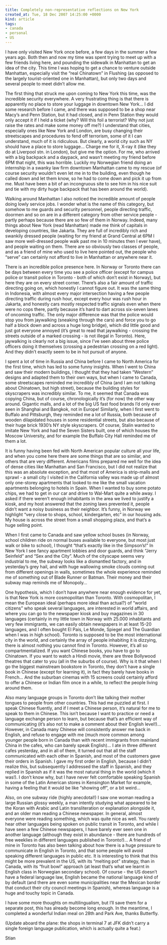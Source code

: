 ```yaml
---
title: Completely non-representative reflections on New York
created_at: Tue, 18 Dec 2007 14:25:00 +0000
kind: article
tags:
- canada
- personal
- US
---
```


I have only visited New York once before, a few days in the summer a few
years ago. Both then and now my time was spent trying to meet up with a
few friends living here, and pounding the sidewalk in Manhattan to get
an idea of the city. This time I was hoping to get a chance to venture
outside Manhattan, especially visit the “real Chinatown” in Flushing (as
opposed to the largely tourist-oriented one in Manhattan), but only two
days and several people to meet didn’t allow me.

The first thing that struck me upon coming to New York this time, was
the incredible security everywhere. A very frustrating thing is that
there is apparently no place to store your luggage in downtown New York…
I did some research before I came, and there was supposed to be a shop
near Macy’s and Penn Station, but it had closed, and in Penn Station
they would only accept it if I held a ticket (why? Will this foil a
terrorist? Why not just raise the rates and make some money off me?) I
understand that cities, especially ones like New York and London, are
busy changing their streetscapes and procedures to fend off terrorism,
some of it I can understand, much of it is ridiculous. But clearly, a
world city such as NY should have a place to store luggage… Charge me
for it, X-ray it (like they do at Liverpool stn. in London), but give me
the option. For me, who arrived with a big backpack and a daypack, and
wasn’t meeting my friend before 6PM that night, this was horrible.
Luckily my Norwegian friend doing an internship in a swanky law firm
downtown Manhattan came to my rescue (of course security wouldn’t even
let me in to the building, even though he called down and let them know,
so he had to come down and pick it up from me. Must have been a bit of
an incongruous site to see him in his nice suit and tie with my dirty
huge backpack that has been around the world).

Walking around Manhattan I also noticed the incredible amount of people
doing lowly service jobs. I wonder what is the name of this category,
but somehow to me guards and security personnel, people directing
traffic, doormen and so on are in a different category from other
service people - partly perhaps because there are so few of them in
Norway. Indeed, many things about New York (read Manhattan) made me
think of capitals in developing countries, like Jakarta. They are full
of incredibly rich and swankily dressed people (waiting for my friend at
Grand Central at 6PM I saw more well-dressed people walk past me in 10
minutes then I ever have), and people waiting on them. There are so
obviously two classes of people, and as a friend of mine who used to
live here pointed out, the people who “serve” can certainly not afford
to live in Manhattan or anywhere near it.

There is an incredible police presence here. In Norway or Toronto there
can be days between every time you see a police officer (except for
campus police or transit police in Toronto - both of which don’t exist
in Norway), but here they are on every street corner. There’s also a
fair amount of traffic directing going on, which honestly I cannot
figure out. It was the same thing in Indonesia, with almost every major
intersection having a few people directing traffic during rush hour,
except every hour was rush hour in Jakarta, and honestly cars mostly
respected traffic signals even when there were no cops there, partly
because it’s hard to dart across six-seven lanes of oncoming traffic.
The only major difference was that the police would stop you from
jaywalking (sneaking through the cars) and force you to go half a block
down and across a huge long bridge), which did little good and just got
everyone annoyed (it’s great to read that jaywalking - crossing the
streets outside of a marked crossing - is not illegal in Toronto). Here,
jaywalking is clearly not a big issue, since I’ve seen about three
police officers doing it themselves (crossing a pedestrian crossing on a
red light). And they didn’t exactly seem to be in hot pursuit of anyone.

I spent a lot of time in Russia and China before I came to North America
for the first time, which has led to some funny insights. When I went to
China and saw their modern buildings, I thought that they had taken
“Western” designs and adapted them to their own ways, but when I came to
Canada, some streetscapes reminded me incredibly of China (and I am not
talking about Chinatown, but high street), because the building styles
for skyscrapers was incredibly similar. To me, it seemed that Canada was
copying China, but of course, chronologically it’s (for now) the other
way around. Gigantic malls, and a lot of the big US fast food brands I’d
only ever seen in Shanghai and Bangkok, not in Europe! Similarly, when I
first went to Buffalo and Pittsburgh, they reminded me a lot of Russia,
both because of wooden dilapidated houses in some residential streets,
but also because of their huge brick 1930’s NY style skyscrapers. Of
course, Stalin wanted to imitate New York and had the Seven Sisters
built, one of which houses the Moscow University, and for example the
Buffalo City Hall reminded me of them a lot.

It is funny having been fed with North American popular culture all your
life, and when you come here there are some things that are so similar,
and others that are very different. Americans films prepared me well for
the idea of dense cities like Manhattan and San Francisco, but I did not
realize that this was an absolute exception, and that most of America is
strip-malls and sprawl - a small city I visited in the California valley
was made up of almost only one-storey apartments that looked to me like
the small vacation apartments belonging to hotels in Spain. When I
wanted to buy some potato chips, we had to get in our car and drive to
Wal-Mart quite a while away. I asked if there weren’t enough inhabitants
in the area we lived to justify a kiosk, and my host answered that the
zoning laws prevented it, people didn’t want a noisy business as their
neighbor. It’s funny, in Norway we highlight “very close to shops,
school, kindergarten, etc” in our housing ads. My house is across the
street from a small shopping plaza, and that’s a huge selling point.

When I first came to Canada and saw yellow school buses (in Norway,
school children ride on normal buses available to everyone, but most
just walk or bike to school), I thought “that’s exactly like in the
Simpson’s!” In New York I see fancy apartment lobbies and door guards,
and think “Jerry Seinfeld” and “Sex and the City”. Much of the cityscape
seems very industrial to me, the subway looks like a dismantled factory,
and in yesterday’s grey hail, and with huge wallowing smoke clouds
coming out from different openings in walls, sometimes the whole
experience reminded me of something out of Blade Runner or Batman. Their
money and their subway map reminds me of Monopoly…

One hypothesis, which I don’t have anywhere near enough evidence for
yet, is that New York is more cosmopolitan than Toronto. With
cosmopolitan, I mean the European ideal (perhaps more ideal than
actual?) of “world citizens” who speak several languages, are interested
in world affairs, and where you can go to the newspaper kiosk and buy
magazines in 30 languages (certainly in my little town in Norway with
25.000 inhabitants and very few immigrants, we can easily obtain
newspapers in at least 15-20 languages, and I often bought El Pais, Le
Monde, Spiegel and The Guardian when I was in high school). Toronto is
supposed to be the most international city in the world, and certainly
the array of people inhabiting it is dizzying, there is almost nothing
you cannot find in Toronto. However, it’s all so compartmentalized. If
you want Chinese books, you have to go to Chinatown. If you want to
watch a Hindi movie, there are three Bollywood theatres that cater to
you (all in the suburbs of course). Why is it that when I go the biggest
mainstream bookstore in Toronto, they don’t have a single book in
Chinese (except for learning it), in fact they barely have books in
French… And the suburban cinemas with 15 screens could certainly afford
to offer a Chinese or Indian film once in a while, to reflect the people
living around them.

Also many language groups in Toronto don’t like talking their mother
tongues to people from other countries. This had me puzzled at first. I
speak Chinese fluently, and if I meet a Chinese person, it’s natural for
me to speak to them in Chinese. This isn’t because I want to practice or
need a language exchange person to learn, but because that’s an
efficient way of communicating (it’s also not to make a comment about
their English level!)… However, in Canada many Chinese will consistently
answer me back in English, and refuse to engage with me (much more
common among younger people born in Canada than with recent immigrants
from mainland China in the cafes, who can barely speak English)… I ate
in three different cafes yesterday, and in all of them, it turned out
that all the staff communicated with each other in Spanish, and most of
the customers gave their orders in Spanish. I gave my first order in
English, because I didn’t realize this, but subsequently I addressed the
staff in Spanish, and they replied in Spanish as if it was the most
natural thing in the world (which it was!). I don’t know why, but I have
never felt comfortable speaking Spanish in some of the Latin American
stores in Kensington Market for example, having a feeling that it would
be like “showing off”, or a bit weird…

Also, on one subway ride (highly anecdotal!) I saw one woman reading a
large Russian glossy weekly, a man intently studying what appeared to be
the Koran with Arabic and Latin transliteration or explanation alongside
it, and an older man reading a Chinese newspaper. In general, almost
everyone were reading something, which was quite nice as well. You
rarely hear other languages being spoken on public transit in Toronto,
and while I have seen a few Chinese newspapers, I have barely ever seen
one in another language (although they exist in abundance - there are
hundreds of free weeklies in different languages published in Toronto!)…
A friend of mine in Toronto has also been talking about how there is a
huge pressure to communicate in English in Toronto, and that some people
will avoid speaking different languages in public etc. It is interesting
to think that this might be more prevalent in the US, with its “melting
pot” strategy, than in Canada, with its “fruit bowl” approach (at least
that’s what we learnt in English class in Norwegian secondary school).
Of course - the US doesn’t have a federal language law, English became
the national language kind of by default (and there are even some
municipalities near the Mexican border that conduct their city council
meetings in Spanish), whereas language is a huge and touchy topic in
Canada.

I have some more thoughts on multilingualism, but I’ll save them for a
separate post, this has already become long enough. In the meantime, I
completed a wonderful Indian meal on 28th and Park Ave, thanks
Butterfly.

(Update aboard the plane: the shops in terminal 7 at JFK didn’t carry a
single foreign language publication, which is actually quite a feat.)

Stian
